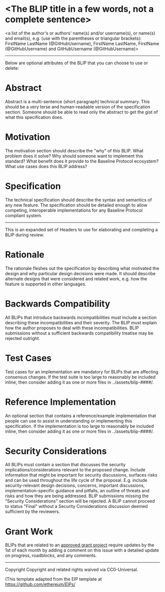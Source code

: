 # <The BLIP title in a few words, not a complete sentence>

<!--- Description is one full (short) sentence -->

<a list of the author's or authors' name(s) and/or username(s), or name(s) and email(s), e.g. 
(use with the parentheses or triangular brackets): FirstName LastName (@GitHubUsername), FirstName LastName, FirstName (@GitHubUsername) and GitHubUsername (@GitHubUsername)>

---
Below are optional attributes of the BLIP that you can choose to use or delete:

# Abstract
Abstract is a multi-sentence (short paragraph) technical summary. This should be a very terse and human-readable version of the specification section. Someone should be able to read only the abstract to get the gist of what this specification does.

# Motivation
The motivation section should describe the "why" of this BLIP. What problem does it solve? Why should someone want to implement this standard? What benefit does it provide to the Baseline Protocol ecosystem? What use cases does this BLIP address?

# Specification
The technical specification should describe the syntax and semantics of any new feature. The specification should be detailed enough to allow competing, interoperable implementations for any Baseline Protocol compliant system.

---
This is an expanded set of Headers to use for elaborating and completing a BLIP during review.

# Rationale
The rationale fleshes out the specification by describing what motivated the design and why particular design decisions were made. It should describe alternate designs that were considered and related work, e.g. how the feature is supported in other languages.

# Backwards Compatibility
All BLIPs that introduce backwards incompatibilities must include a section describing these incompatibilities and their severity. The BLIP must explain how the author proposes to deal with these incompatibilities. BLIP submissions without a sufficient backwards compatibility treatise may be rejected outright.

# Test Cases
Test cases for an implementation are mandatory for BLIPs that are affecting consensus changes. If the test suite is too large to reasonably be included inline, then consider adding it as one or more files in ../assets/blip-####/.

# Reference Implementation
An optional section that contains a reference/example implementation that people can use to assist in understanding or implementing this specification. If the implementation is too large to reasonably be included inline, then consider adding it as one or more files in ../assets/blip-####/.

# Security Considerations
All BLIPs must contain a section that discusses the security implications/considerations relevant to the proposed change. Include information that might be important for security discussions, surfaces risks and can be used throughout the life cycle of the proposal. E.g. include security-relevant design decisions, concerns, important discussions, implementation-specific guidance and pitfalls, an outline of threats and risks and how they are being addressed. BLIP submissions missing the "Security Considerations" section will be rejected. A BLIP cannot proceed to status "Final" without a Security Considerations discussion deemed sufficient by the reviewers.

# Grant Work
BLIPs that are related to an [approved grant project](https://github.com/eea-oasis/baseline-grants) require updates by the 1st of each month by adding a comment on this issue with a detailed update on progress, roadblocks, and any comments. 

---
Copyright
Copyright and related rights waived via CC0-Universal.

(This template adapted from the EIP template at https://github.com/ethereum/EIPs/
